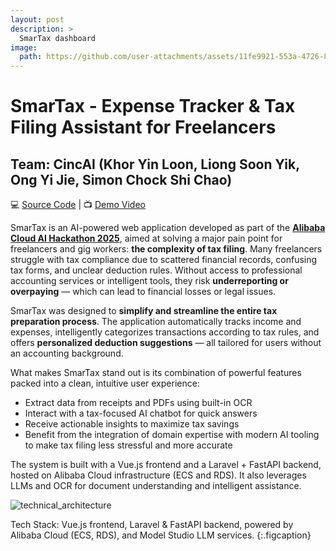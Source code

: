 ```yaml
---
layout: post
description: > 
  SmarTax dashboard
image: 
  path: https://github.com/user-attachments/assets/11fe9921-553a-4726-8133-d1f8c5a1c903
---
```


# SmarTax - Expense Tracker & Tax Filing Assistant for Freelancers
## Team: CincAI (Khor Yin Loon, Liong Soon Yik, Ong Yi Jie, Simon Chock Shi Chao)
💻 [Source Code](https://github.com/yinloonkhor/CincAI-Alibaba-Hackathon-2025/tree/main) | 📺 [Demo Video](https://www.youtube.com/watch?v=MVwWTnPA8f8&ab_channel=SoonYikLiong)

SmarTax is an AI-powered web application developed as part of the **[Alibaba Cloud AI Hackathon 2025](https://www.alibabacloud.com/en/developer/malaysia-ai-hackathon?_p_lc=1)**, aimed at solving a major pain point for freelancers and gig workers: **the complexity of tax filing**. Many freelancers struggle with tax compliance due to scattered financial records, confusing tax forms, and unclear deduction rules. Without access to professional accounting services or intelligent tools, they risk **underreporting or overpaying** — which can lead to financial losses or legal issues.

SmarTax was designed to **simplify and streamline the entire tax preparation process**. The application automatically tracks income and expenses, intelligently categorizes transactions according to tax rules, and offers **personalized deduction suggestions** — all tailored for users without an accounting background.

What makes SmarTax stand out is its combination of powerful features packed into a clean, intuitive user experience:
- Extract data from receipts and PDFs using built-in OCR
- Interact with a tax-focused AI chatbot for quick answers
- Receive actionable insights to maximize tax savings
- Benefit from the integration of domain expertise with modern AI tooling to make tax filing less stressful and more accurate

The system is built with a Vue.js frontend and a Laravel + FastAPI backend, hosted on Alibaba Cloud infrastructure (ECS and RDS). It also leverages LLMs and OCR for document understanding and intelligent assistance.

![technical_architecture](https://github.com/user-attachments/assets/33b1655a-7df2-409f-8f9b-7f18c5fd97b8)

Tech Stack: Vue.js frontend, Laravel & FastAPI backend, powered by Alibaba Cloud (ECS, RDS), and Model Studio LLM services.
{:.figcaption}

